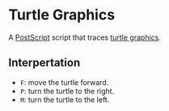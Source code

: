# Turtle Graphics
A [PostScript][postscript] script that traces [turtle graphics][].

## Interpertation
* `F`: move the turtle forward.
* `P`: turn the turtle to the right.
* `M`: turn the turtle to the left.

[postscript]: https://en.wikipedia.org/wiki/PostScript
[turtle graphics]: https://en.wikipedia.org/wiki/Turtle_graphics
